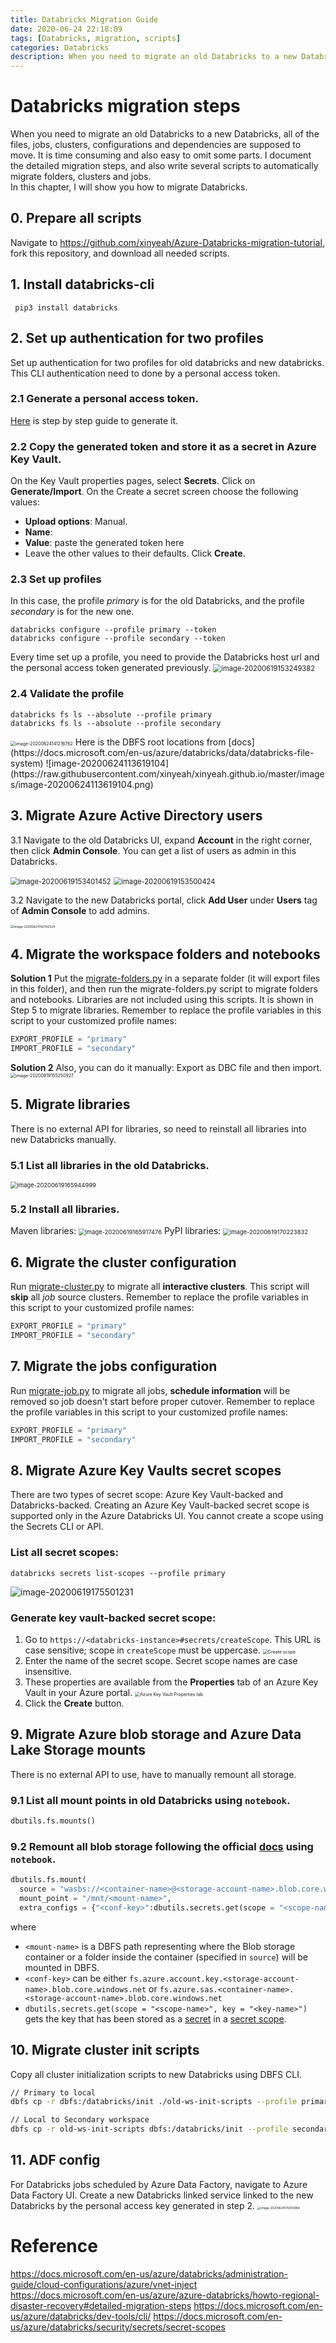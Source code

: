 ```yaml
---
title: Databricks Migration Guide
date: 2020-06-24 22:18:09
tags: [Databricks, migration, scripts]
categories: Databricks
description: When you need to migrate an old Databricks to a new Databricks, all of the files, jobs, clusters, configurations and dependencies are supposed to move. It is time consuming and also easy to omit some parts. I document the detailed migration steps, and also write several scripts to automatically migrate folders, clusters and jobs. In this chapter, I will show you how to migrate Databricks.
---
```


# Databricks migration steps
When you need to migrate an old Databricks to a new Databricks, all of the files, jobs, clusters, configurations and dependencies are supposed to move. It is time consuming and also easy to omit some parts. I document the detailed migration steps, and also write several scripts to automatically migrate folders, clusters and jobs.  
In this chapter, I will show you how to migrate Databricks.
## 0. Prepare all scripts
Navigate to https://github.com/xinyeah/Azure-Databricks-migration-tutorial, fork this repository, and download all needed scripts.
## 1. Install databricks-cli
```
 pip3 install databricks
```
## 2. Set up authentication for two profiles
Set up authentication for two profiles for old databricks and new databricks. This CLI authentication need to done by a personal access token.
### 2.1 Generate a personal access token.
[Here](https://docs.databricks.com/dev-tools/api/latest/authentication.html) is step by step guide to generate it.
### 2.2 Copy the generated token and store it as a secret in Azure Key Vault.

On the Key Vault properties pages, select **Secrets**.
Click on **Generate/Import**.
On the Create a secret screen choose the following values:
- **Upload options**: Manual.
- **Name**: 
- **Value**: paste the generated token here
- Leave the other values to their defaults. Click **Create**.



### 2.3 Set up profiles

In this case, the profile *primary* is for the old Databricks, and the profile *secondary* is for the new one.
```
databricks configure --profile primary --token
databricks configure --profile secondary --token
```
Every time set up a profile, you need to provide the Databricks host url and the personal access token generated previously.
<img src="https://raw.githubusercontent.com/xinyeah/xinyeah.github.io/master/images/image-20200619153249382.png" alt="image-20200619153249382" style="zoom: 80%;" />



### 2.4 Validate the profile

```
databricks fs ls --absolute --profile primary
databricks fs ls --absolute --profile secondary
```
<img src="https://raw.githubusercontent.com/xinyeah/xinyeah.github.io/master/images/image-20200624141216762.png" alt="image-20200624141216762" style="zoom:50%;" />
Here is the DBFS root locations from [docs](https://docs.microsoft.com/en-us/azure/databricks/data/databricks-file-system)
![image-20200624113619104](https://raw.githubusercontent.com/xinyeah/xinyeah.github.io/master/images/image-20200624113619104.png)

## 3. Migrate Azure Active Directory users
 3.1 Navigate to the old Databricks UI, expand **Account** in the right corner, then click **Admin Console**. You can get a list of users as admin in this Databricks.

<img src="https://raw.githubusercontent.com/xinyeah/xinyeah.github.io/master/images/image-20200619153401452.png" alt="image-20200619153401452" style="zoom: 80%;" />
<img src="https://raw.githubusercontent.com/xinyeah/xinyeah.github.io/master/images/image-20200619153500424.png" alt="image-20200619153500424" style="zoom:80%;" />

3.2 Navigate to the new Databricks portal, click **Add User** under **Users** tag of **Admin Console** to add admins.

<img src="https://raw.githubusercontent.com/xinyeah/xinyeah.github.io/master/images/image-20200624142142524.png" alt="image-20200624142142524" style="zoom: 35%;" />



## 4. Migrate the workspace folders and notebooks

**Solution 1** 
Put the [migrate-folders.py](https://github.com/xinyeah/Azure-Databricks-migration-tutorial/blob/master/step4-migrate-folders.py) in a separate folder (it will export files in this folder), and then run the migrate-folders.py script to migrate folders and notebooks. Libraries are not included using this scripts. It is shown in Step 5 to migrate libraries.
Remember to replace the profile variables in this script to your customized profile names:
```python
EXPORT_PROFILE = "primary"
IMPORT_PROFILE = "secondary"
```
**Solution 2** 
Also, you can do it manually: Export as DBC file and then import.
<img src="https://raw.githubusercontent.com/xinyeah/xinyeah.github.io/master/images/image-20200619155250927.png" alt="image-20200619155250927" style="zoom:50%;" />

## 5. Migrate libraries
There is no external API for libraries, so need to reinstall all libraries into new Databricks manually.
### 5.1 List all libraries in the old Databricks.

<img src="https://raw.githubusercontent.com/xinyeah/xinyeah.github.io/master/images/image-20200619165944999.png" alt="image-20200619165944999" style="zoom:67%;" />

### 5.2 Install all libraries.
Maven libraries:
<img src="https://raw.githubusercontent.com/xinyeah/xinyeah.github.io/master/images/image-20200619165917476.png" alt="image-20200619165917476" style="zoom:67%;" />
PyPI libraries:
<img src="https://raw.githubusercontent.com/xinyeah/xinyeah.github.io/master/images/image-20200619170223832.png" alt="image-20200619170223832" style="zoom:67%;" />

## 6. Migrate the cluster configuration
Run [migrate-cluster.py](https://github.com/xinyeah/Azure-Databricks-migration-tutorial/blob/master/step6-migrate-cluster.py) to migrate all **interactive clusters**. This script will **skip** all *job* source clusters.
Remember to replace the profile variables in this script to your customized profile names:
```python
EXPORT_PROFILE = "primary"
IMPORT_PROFILE = "secondary"
```
## 7. Migrate the jobs configuration
Run [migrate-job.py](https://github.com/xinyeah/Azure-Databricks-migration-tutorial/blob/master/step7-migrate-job.py) to migrate all jobs, **schedule information** will be removed so job doesn't start before proper cutover.
Remember to replace the profile variables in this script to your customized profile names:
```python
EXPORT_PROFILE = "primary"
IMPORT_PROFILE = "secondary"
```
## 8. Migrate Azure Key Vaults secret scopes
There are two types of secret scope: Azure Key Vault-backed and Databricks-backed.
Creating an Azure Key Vault-backed secret scope is supported only in the Azure Databricks UI. You cannot create a scope using the Secrets CLI or API.
### List all secret scopes:
```
databricks secrets list-scopes --profile primary
```
![image-20200619175501231](https://raw.githubusercontent.com/xinyeah/xinyeah.github.io/master/images/image-20200619175501231.png)
### Generate key vault-backed secret scope:
1. Go to `https://<databricks-instance>#secrets/createScope`. This URL is case sensitive; scope in `createScope` must be uppercase.
   <img src="https://raw.githubusercontent.com/xinyeah/xinyeah.github.io/master/images/azure-kv-scope.png" alt="Create scope" style="zoom:50%;" />
2. Enter the name of the secret scope. Secret scope names are case insensitive.
3. These properties are available from the **Properties** tab of an Azure Key Vault in your Azure portal.
   <img src="https://raw.githubusercontent.com/xinyeah/xinyeah.github.io/master/images/azure-kv.png" alt="Azure Key Vault Properties tab" style="zoom:50%;" />
4. Click the **Create** button.



## 9. Migrate Azure blob storage and Azure Data Lake Storage mounts

There is no external API to use, have to manually remount all storage.
### 9.1 List all mount points in old Databricks using `notebook`.
```python
dbutils.fs.mounts()
```
### 9.2 Remount all blob storage following the official [docs](https://docs.databricks.com/data/data-sources/azure/azure-storage.html) using `notebook`.
```python
dbutils.fs.mount(
  source = "wasbs://<container-name>@<storage-account-name>.blob.core.windows.net",
  mount_point = "/mnt/<mount-name>",
  extra_configs = {"<conf-key>":dbutils.secrets.get(scope = "<scope-name>", key = "<key-name>")})
```
where
- `<mount-name>` is a DBFS path representing where the Blob storage container or a folder inside the container (specified in `source`) will be mounted in DBFS.
- `<conf-key>` can be either `fs.azure.account.key.<storage-account-name>.blob.core.windows.net` or `fs.azure.sas.<container-name>.<storage-account-name>.blob.core.windows.net`
- `dbutils.secrets.get(scope = "<scope-name>", key = "<key-name>")` gets the key that has been stored as a [secret](https://docs.databricks.com/security/secrets/secrets.html) in a [secret scope](https://docs.databricks.com/security/secrets/secret-scopes.html).
## 10. Migrate cluster init scripts
Copy all cluster initialization scripts to new Databricks using DBFS CLI.
```bash
// Primary to local
dbfs cp -r dbfs:/databricks/init ./old-ws-init-scripts --profile primary

// Local to Secondary workspace
dbfs cp -r old-ws-init-scripts dbfs:/databricks/init --profile secondary
```
## 11. ADF config
For Databricks jobs scheduled by Azure Data Factory, navigate to Azure Data Factory UI. Create a new Databricks linked service linked to the new Databricks by the personal access key generated in step 2.
<img src="https://raw.githubusercontent.com/xinyeah/xinyeah.github.io/master/images/image-20200624174250964.png" alt="image-20200624174250964" style="zoom: 33%;" />

# Reference
https://docs.microsoft.com/en-us/azure/databricks/administration-guide/cloud-configurations/azure/vnet-inject
https://docs.microsoft.com/en-us/azure/azure-databricks/howto-regional-disaster-recovery#detailed-migration-steps
https://docs.microsoft.com/en-us/azure/databricks/dev-tools/cli/
https://docs.microsoft.com/en-us/azure/databricks/security/secrets/secret-scopes
